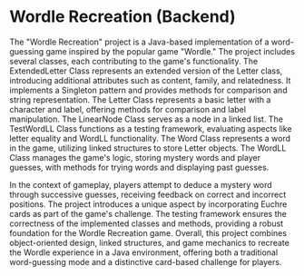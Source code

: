 # Wordle Recreation (Backend)
The "Wordle Recreation" project is a Java-based implementation of a word-guessing game inspired by the popular game "Wordle." The project includes several classes, each contributing to the game's functionality. The ExtendedLetter Class represents an extended version of the Letter class, introducing additional attributes such as content, family, and relatedness. It implements a Singleton pattern and provides methods for comparison and string representation. The Letter Class represents a basic letter with a character and label, offering methods for comparison and label manipulation. The LinearNode Class serves as a node in a linked list. The TestWordLL Class functions as a testing framework, evaluating aspects like letter equality and WordLL functionality. The Word Class represents a word in the game, utilizing linked structures to store Letter objects. The WordLL Class manages the game's logic, storing mystery words and player guesses, with methods for trying words and displaying past guesses.

In the context of gameplay, players attempt to deduce a mystery word through successive guesses, receiving feedback on correct and incorrect positions. The project introduces a unique aspect by incorporating Euchre cards as part of the game's challenge. The testing framework ensures the correctness of the implemented classes and methods, providing a robust foundation for the Wordle Recreation game. Overall, this project combines object-oriented design, linked structures, and game mechanics to recreate the Wordle experience in a Java environment, offering both a traditional word-guessing mode and a distinctive card-based challenge for players.
